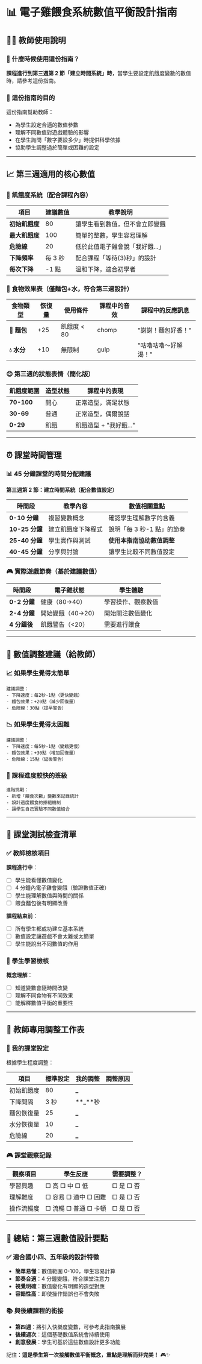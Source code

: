 # 📊 電子雞餵食系統數值平衡設計指南

## 👩‍🏫 教師使用說明

### 📅 什麼時候使用這份指南？

**課程進行到第三週第 2 節「建立時間系統」時**，當學生要設定飢餓度變數的數值時，請參考這份指南。

### 🎯 這份指南的目的

這份指南幫助教師：

- 為學生設定合適的數值參數
- 理解不同數值對遊戲體驗的影響
- 在學生詢問「數字要設多少」時提供科學依據
- 協助學生調整過於簡單或困難的設定

---

## 📈 第三週適用的核心數值

### 🍖 飢餓度系統（配合課程內容）

| 項目           | 建議數值 | 教學說明                        |
| -------------- | -------- | ------------------------------- |
| **初始飢餓度** | 80       | 讓學生看到數值，但不會立即變餓  |
| **最大飢餓度** | 100      | 簡單的整數，學生容易理解        |
| **危險線**     | 20       | 低於此值電子雞會說「我好餓...」 |
| **下降頻率**   | 每 3 秒  | 配合課程「等待(3)秒」的設計     |
| **每次下降**   | -1 點    | 溫和下降，適合初學者            |

### 🍞 食物效果表（僅麵包+水，符合第三週設計）

| 食物類型    | 恢復量 | 使用條件    | 課程中的音效 | 課程中的反應訊息     |
| ----------- | ------ | ----------- | ------------ | -------------------- |
| **🍞 麵包** | +25    | 飢餓度 < 80 | chomp        | "謝謝！麵包好香！"   |
| **💧 水分** | +10    | 無限制      | gulp         | "咕嚕咕嚕～好解渴！" |

### 😊 第三週的狀態表情（簡化版）

| 飢餓度範圍 | 造型狀態 | 課程中的表現           |
| ---------- | -------- | ---------------------- |
| **70-100** | 開心     | 正常造型，滿足狀態     |
| **30-69**  | 普通     | 正常造型，偶爾說話     |
| **0-29**   | 飢餓     | 飢餓造型 + "我好餓..." |

---

## ⏰ 課堂時間管理

### 📊 45 分鐘課堂的時間分配建議

**第三週第 2 節：建立時間系統（配合數值設定）**

| 時間段         | 教學內容           | 數值相關重點               |
| -------------- | ------------------ | -------------------------- |
| **0-10 分鐘**  | 複習變數概念       | 確認學生理解數字的含義     |
| **10-25 分鐘** | 建立飢餓度下降程式 | 說明「每 3 秒-1 點」的節奏 |
| **25-40 分鐘** | 學生實作與測試     | **使用本指南協助數值調整** |
| **40-45 分鐘** | 分享與討論         | 讓學生比較不同數值設定     |

### 🎮 實際遊戲節奏（基於建議數值）

| 時間段       | 電子雞狀態        | 學生體驗           |
| ------------ | ----------------- | ------------------ |
| **0-2 分鐘** | 健康（80→40）     | 學習操作、觀察數值 |
| **2-4 分鐘** | 開始變餓（40→20） | 開始關注數值變化   |
| **4 分鐘後** | 飢餓警告（<20）   | 需要進行餵食       |

---

## 🎯 數值調整建議（給教師）

### 📈 如果學生覺得太簡單

```
建議調整：
- 下降速度：每2秒-1點（更快變餓）
- 麵包效果：+20點（減少回復量）
- 危險線：30點（提早警告）
```

### 📉 如果學生覺得太困難

```
建議調整：
- 下降速度：每5秒-1點（變餓更慢）
- 麵包效果：+30點（增加回復量）
- 危險線：15點（延後警告）
```

### 🎪 課程進度較快的班級

```
進階挑戰：
- 新增「餵食次數」變數來記錄統計
- 設計過度餵食的拒絕機制
- 讓學生自己實驗不同數值組合
```

---

## 🧪 課堂測試檢查清單

### ✅ 教師檢核項目

**課程進行中**：

- [ ] 學生能看懂數值變化
- [ ] 4 分鐘內電子雞會變餓（驗證數值正確）
- [ ] 學生能理解數值與時間的關係
- [ ] 餵食麵包後有明顯改善

**課程結束前**：

- [ ] 所有學生都成功建立基本系統
- [ ] 數值設定讓遊戲不會太難或太簡單
- [ ] 學生能說出不同數值的作用

### 🎯 學生學習檢核

**概念理解**：

- [ ] 知道變數會隨時間改變
- [ ] 理解不同食物有不同效果
- [ ] 能解釋數值平衡的重要性

---

## 📝 教師專用調整工作表

### 🔧 我的課堂設定

根據學生程度調整：

| 項目       | 標準設定 | 我的調整 | 調整原因 |
| ---------- | -------- | -------- | -------- |
| 初始飢餓度 | 80       | **\_**   |          |
| 下降間隔   | 3 秒     | **\_**秒 |          |
| 麵包恢復量 | 25       | **\_**   |          |
| 水分恢復量 | 10       | **\_**   |          |
| 危險線     | 20       | **\_**   |          |

### 🎮 課堂觀察記錄

| 觀察項目   | 學生反應             | 需要調整？ |
| ---------- | -------------------- | ---------- |
| 學習興趣   | □ 高 □ 中 □ 低       | □ 是 □ 否  |
| 理解難度   | □ 容易 □ 適中 □ 困難 | □ 是 □ 否  |
| 操作流暢度 | □ 流暢 □ 普通 □ 卡頓 | □ 是 □ 否  |

---

## 🎯 總結：第三週數值設計要點

### ✅ 適合國小四、五年級的設計特徵

- **簡單易懂**：數值範圍 0-100，學生容易計算
- **節奏合適**：4 分鐘變餓，符合課堂注意力
- **視覺明確**：數值變化有明顯的造型對應
- **容錯性高**：即使操作錯誤也不會失敗

### 📚 與後續課程的銜接

- **第四週**：將引入快樂度變數，可參考此指南擴展
- **後續週次**：這個基礎數值系統會持續使用
- **創意發展**：學生可基於這些數值設計更多功能

記住：**這是學生第一次接觸數值平衡概念，重點是理解而非完美！** 🎮✨
